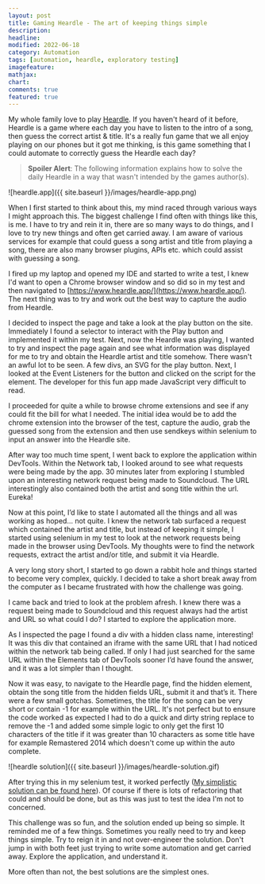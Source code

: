 ```yaml
---
layout: post
title: Gaming Heardle - The art of keeping things simple
description:
headline:
modified: 2022-06-18
category: Automation
tags: [automation, heardle, exploratory testing]
imagefeature:
mathjax:
chart:
comments: true
featured: true
---
```


My whole family love to play [Heardle](https://heardle.app). If you haven't heard of it before, Heardle is a game where each day you have to listen to the intro of a song, then guess the correct artist & title. It's a really fun game that we all enjoy playing on our phones but it got me thinking, is this game something that I could automate to correctly guess the Heardle each day?

> **Spoiler Alert**: The following information explains how to solve the daily Heardle in a way that wasn't intended by the games author(s).

![heardle.app]({{ site.baseurl }}/images/heardle-app.png)


When I first started to think about this, my mind raced through various ways I might approach this. The biggest challenge I find often with things like this, is me. I have to try and rein it in, there are so many ways to do things, and I love to try new things and often get carried away. I am aware of various services for example that could guess a song artist and title from playing a song, there are also many browser plugins, APIs etc. which could assist with guessing a song.

I fired up my laptop and opened my IDE and started to write a test, I knew I'd want to open a Chrome browser window and so did so in my test and then navigated to [https://www.heardle.app/](https://www.heardle.app/). The next thing was to try and work out the best way to capture the audio from Heardle.

I decided to inspect the page and take a look at the play button on the site. Immediately I found a selector to interact with the Play button and implemented it within my test. Next, now the Heardle was playing, I wanted to try and inspect the page again and see what information was displayed for me to try and obtain the Heardle artist and title somehow. There wasn't an awful lot to be seen. A few divs, an SVG for the play button. Next, I looked at the Event Listeners for the button and clicked on the script for the element. The developer for this fun app made JavaScript very difficult to read.

I proceeded for quite a while to browse chrome extensions and see if any could fit the bill for what I needed. The initial idea would be to add the chrome extension into the browser of the test, capture the audio, grab the guessed song from the extension and then use sendkeys within selenium to input an answer into the Heardle site.

After way too much time spent, I went back to explore the application within DevTools. Within the Network tab, I looked around to see what requests were being made by the app. 30 minutes later from exploring I stumbled upon an interesting network request being made to Soundcloud. The URL interestingly also contained both the artist and song title within the url. Eureka!

Now at this point, I’d like to state I automated all the things and all was working as hoped… not quite. I knew the network tab surfaced a request which contained the artist and title, but instead of keeping it simple, I started using selenium in my test to look at the network requests being made in the browser using DevTools. My thoughts were to find the network requests, extract the artist and/or title, and submit it via Heardle.

A very long story short, I started to go down a rabbit hole and things started to become very complex, quickly. I decided to take a short break away from the computer as I became frustrated with how the challenge was going. 

I came back and tried to look at the problem afresh. I knew there was a request being made to Soundcloud and this request always had the artist and URL so what could I do? I started to explore the application more.

As I inspected the page I found a div with a hidden class name, interesting! It was this div that contained an iframe with the same URL that I had noticed within the network tab being called. If only I had just searched for the same URL within the Elements tab of DevTools sooner I’d have found the answer, and it was a lot simpler than I thought.

Now it was easy, to navigate to the Heardle page, find the hidden element, obtain the song title from the hidden fields URL, submit it and that’s it. There were a few small gotchas. Sometimes, the title for the song can be very short or contain -1 for example within the URL. It's not perfect but to ensure the code worked as expected I had to do a quick and dirty string replace to remove the -1 and added some simple logic to only get the first 10 characters of the title if it was greater than 10 characters as some title have for example Remastered 2014 which doesn't come up within the auto complete.

![heardle solution]({{ site.baseurl }}/images/heardle-solution.gif)

After trying this in my selenium test, it worked perfectly ([My simplistic solution can be found here](https://gist.github.com/vivrichards600/8a42aed3ca7ab7c4f2219952de067f3e)). Of course if there is lots of refactoring that could and should be done, but as this was just to test the idea I'm not to concerned.

This challenge was so fun, and the solution ended up being so simple. It reminded me of a few things. Sometimes you really need to try and keep things simple. Try to reign it in and not over-engineer the solution. Don't jump in with both feet just trying to write some automation and get carried away. 
Explore the application, and understand it.  

More often than not, the best solutions are the simplest ones.


